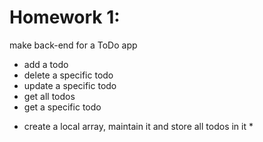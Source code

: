 # Homework 1:
make back-end for a ToDo app
- add a todo
- delete a specific todo
- update a specific todo
- get all todos
- get a specific todo

* create a local array, maintain it and store all todos in it *

